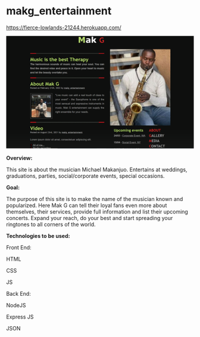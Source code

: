 # makg_entertainment
https://fierce-lowlands-21244.herokuapp.com/



![image](https://github.com/anastassiyas/makg_entertainment/blob/main/public/images/Screenshot%20.png?raw=true)

**Overview:**

This site is about the musician Michael Makanjuo. Entertains at weddings, graduations, parties, social/corporate events, special occasions.

**Goal:**

The purpose of this site is to make the name of the musician known and popularized.
Here Mak G  can tell their loyal fans even more about themselves, their services, provide full information and list their upcoming concerts.
Expand your reach, do your best and start spreading your ringtones to all corners of the world.

**Technologies to be used:**

Front End: 

HTML

CSS

JS

Back End:

NodeJS 

Express JS

JSON


